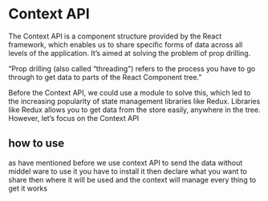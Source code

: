 # Context API

The Context API is a component structure provided by the React framework, which enables us to share specific forms of data across all levels of the application. It’s aimed at solving the problem of prop drilling.

“Prop drilling (also called “threading”) refers to the process you have to go through to get data to parts of the React Component tree.” 

Before the Context API, we could use a module to solve this, which led to the increasing popularity of state management libraries like Redux. Libraries like Redux allows you to get data from the store easily, anywhere in the tree. However, let’s focus on the Context API


## how to use

as have mentioned before we use context API to send the data without middel ware to use it you have to install it then declare what you want to share then where it will be used and the context will manage every thing to get it works 